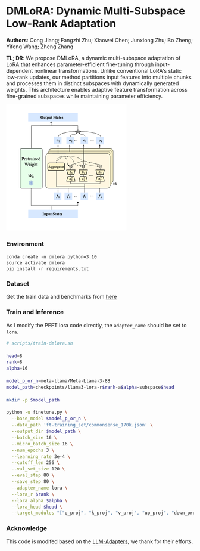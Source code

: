 # DMLoRA: Dynamic Multi-Subspace Low-Rank Adaptation

**Authors**: Cong Jiang; Fangzhi Zhu; Xiaowei Chen; Junxiong Zhu; Bo Zheng; Yifeng Wang; Zheng Zhang

**TL; DR**: We propose DMLoRA, a dynamic multi-subspace adaptation of LoRA that enhances parameter-efficient fine-tuning through input-dependent nonlinear transformations. Unlike conventional LoRA's static low-rank updates, our method partitions input features into multiple chunks and processes them in distinct subspaces with dynamically generated weights. This architecture enables adaptive feature transformation across fine-grained subspaces while maintaining parameter efficiency.

<img src="./arch.png" style="zoom: 33%;" />

### Environment

```
conda create -n dmlora python=3.10
source activate dmlora
pip install -r requirements.txt
```



### Dataset

Get the train data and benchmarks from [here](https://github.com/AGI-Edgerunners/LLM-Adapters)



### Train and Inference

As I modify the PEFT lora code directly, the `adapter_name` should be set to `lora`. 

```bash
# scripts/train-dmlora.sh

head=8
rank=8
alpha=16

model_p_or_n=meta-llama/Meta-Llama-3-8B
model_path=checkpoints/llama3-lora-r$rank-a$alpha-subspace$head

mkdir -p $model_path

python -u finetune.py \
  --base_model $model_p_or_n \
  --data_path 'ft-training_set/commonsense_170k.json' \
  --output_dir $model_path \
  --batch_size 16 \
  --micro_batch_size 16 \
  --num_epochs 3 \
  --learning_rate 3e-4 \
  --cutoff_len 256 \
  --val_set_size 120 \
  --eval_step 80 \
  --save_step 80 \
  --adapter_name lora \
  --lora_r $rank \
  --lora_alpha $alpha \
  --lora_head $head \
  --target_modules "["q_proj", "k_proj", "v_proj", "up_proj", "down_proj"]"
```



### Acknowledge

This code is modifed based on the [LLM-Adapters](https://github.com/AGI-Edgerunners/LLM-Adapters), we thank for their efforts.